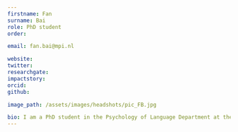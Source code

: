 ```yaml
---
firstname: Fan
surname: Bai
role: PhD student
order:

email: fan.bai@mpi.nl

website:
twitter:
researchgate:
impactstory:
orcid:
github:

image_path: /assets/images/headshots/pic_FB.jpg

bio: I am a PhD student in the Psychology of Language Department at the MPI. By using M/EEG, my Ph.D. projects mainly focus on exploring the neural mechanisms of the neural representation of hierarchical linguistic structures. Under the supervision of Dr. Andrea Martin and Prof. Dr. Antje Meyer, we will also test the role of probability information in speech perception.
---
```

